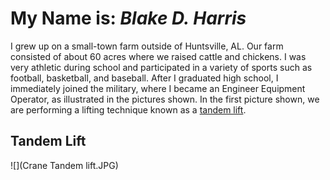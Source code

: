 # My Name is: ***Blake D. Harris***
  I grew up on a small-town farm outside of Huntsville, AL. Our farm consisted of about 60 acres where we raised cattle and chickens. I was very athletic during school and participated in a variety of sports such as football, basketball, and baseball. After I graduated high school, I immediately joined the military, where I became an Engineer Equipment Operator, as illustrated in the pictures shown. In the first picture shown, we are performing a lifting technique known as a [tandem lift](https://www.spanco.com/tandem-lift-safe-practices/). 
## Tandem Lift 
![](Crane Tandem lift.JPG)
